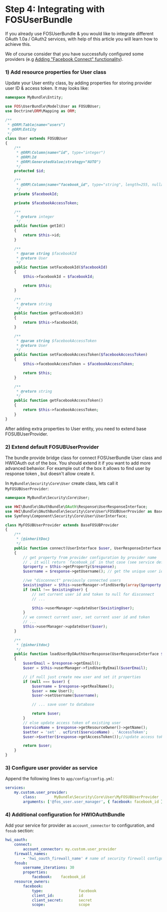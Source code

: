 Step 4: Integrating with FOSUserBundle
======================================

If you already use FOSUserBundle & you would like to integrate different OAuth 1.0a / OAuth2 services,
with help of this article you will learn how to achieve this.

We of course consider that you have successfully configured some providers (e.g [Adding "Facebook Connect" functionality](bonus/facebook-connect.md)).

### 1) Add resource properties for User class

Update your User entity class, by adding properties for storing provider user ID & access token. It may looks like:

```php
namespace MyBundle\Entity;

use FOS\UserBundle\Model\User as FOSUBUser;
use Doctrine\ORM\Mapping as ORM;

/**
 * @ORM\Table(name="users")
 * @ORM\Entity
 */
class User extends FOSUBUser
{
    /**
     * @ORM\Column(name="id", type="integer")
     * @ORM\Id
     * @ORM\GeneratedValue(strategy="AUTO")
     */
    protected $id;

    /**
     * @ORM\Column(name="facebook_id", type="string", length=255, nullable=true)
     */
    private $facebookId;

    private $facebookAccessToken;

    /**
     * @return integer
     */
    public function getId()
    {
        return $this->id;
    }

    /**
     * @param string $facebookId
     * @return User
     */
    public function setFacebookId($facebookId)
    {
        $this->facebookId = $facebookId;

        return $this;
    }

    /**
     * @return string
     */
    public function getFacebookId()
    {
        return $this->facebookId;
    }

    /**
     * @param string $facebookAccessToken
     * @return User
     */
    public function setFacebookAccessToken($facebookAccessToken)
    {
        $this->facebookAccessToken = $facebookAccessToken;

        return $this;
    }

    /**
     * @return string
     */
    public function getFacebookAccessToken()
    {
        return $this->facebookAccessToken;
    }
}
```
After adding extra properties to User entity, you need to extend base FOSUBUserProvider.

### 2) Extend default FOSUBUserProvider

The bundle provide bridge class for connect FOSUserBundle User class and HWIOAuth out of the box.
You should extend it if you want to add more advanced behavior. For example out of the box it allows to find user by response token
, but doesn't allow create it.

In `MyBundle\Security\Core\User` create class, lets call it `MyFOSUBUserProvider`:

```php
namespace MyBundle\Security\Core\User;

use HWI\Bundle\OAuthBundle\OAuth\Response\UserResponseInterface;
use HWI\Bundle\OAuthBundle\Security\Core\User\FOSUBUserProvider as BaseFOSUBProvider;
use Symfony\Component\Security\Core\User\UserInterface;

class MyFOSUBUserProvider extends BaseFOSUBProvider
{
    /**
     * {@inheritDoc}
     */
    public function connect(UserInterface $user, UserResponseInterface $response)
    {
        // get property from provider configuration by provider name
        // , it will return `facebook_id` in that case (see service definition below)
        $property = $this->getProperty($response);
        $username = $response->getUsername(); // get the unique user identifier

        //we "disconnect" previously connected users
        $existingUser = $this->userManager->findUserBy(array($property => $username));
        if (null !== $existingUser) {
            // set current user id and token to null for disconnect
            // ...

            $this->userManager->updateUser($existingUser);
        }
        // we connect current user, set current user id and token
        // ...
        $this->userManager->updateUser($user);
    }

    /**
     * {@inheritdoc}
     */
    public function loadUserByOAuthUserResponse(UserResponseInterface $response)
    {
        $userEmail = $response->getEmail();
        $user = $this->userManager->findUserByEmail($userEmail);

        // if null just create new user and set it properties
        if (null === $user) {
            $username = $response->getRealName();
            $user = new User();
            $user->setUsername($username);

            // ... save user to database

            return $user;
        }
        // else update access token of existing user
        $serviceName = $response->getResourceOwner()->getName();
        $setter = 'set' . ucfirst($serviceName) . 'AccessToken';
        $user->$setter($response->getAccessToken());//update access token

        return $user;
    }
}
```

### 3) Configure user provider as service

Append the following lines to `app/config/config.yml`:

```yml
services:
    my.custom.user_provider:
        class:        MyBundle\Security\Core\User\MyFOSUBUserProvider
        arguments: ['@fos_user.user_manager', { facebook: facebook_id }]
```

### 4) Additional configuration for HWIOAuthBundle

Add your service for provider as `account_connector` to configuration, and `fosub` section:

```yml
hwi_oauth:
    connect:
        account_connector: my.custom.user_provider
    firewall_names:
        - 'hwi_oauth_firewall_name' # name of security firewall configured tow work with HWIOAuthBundle
    fosub:
        username_iterations: 30
        properties:
            facebook:    facebook_id
    resource_owners:
        facebook:
            type:                facebook
            client_id:           id
            client_secret:       secret
            scope:               scope
```
